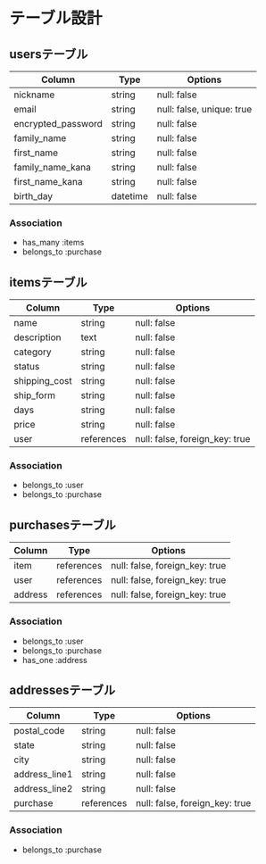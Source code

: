 # テーブル設計

## usersテーブル
| Column             | Type     | Options                   |
| ----------------   | -------- | ------------------------- |
| nickname           | string   | null: false               |
| email              | string   | null: false, unique: true |
| encrypted_password | string   | null: false               |
| family_name        | string   | null: false               |
| first_name         | string   | null: false               |
| family_name_kana   | string   | null: false               |
| first_name_kana    | string   | null: false               |
| birth_day          | datetime | null: false               |

### Association
- has_many :items
- belongs_to :purchase

## itemsテーブル
| Column        | Type       | Options                        |
| ------------- | ---------- | ------------------------------ |
| name          | string     | null: false                    |
| description   | text       | null: false                    |
| category      | string     | null: false                    |
| status        | string     | null: false                    |
| shipping_cost | string     | null: false                    |
| ship_form     | string     | null: false                    |
| days          | string     | null: false                    |
| price         | string     | null: false                    |
| user          | references | null: false, foreign_key: true |

### Association
- belongs_to :user
- belongs_to :purchase

## purchasesテーブル
| Column  | Type       | Options                        |
| ------- | ---------- | ------------------------------ |
| item    | references | null: false, foreign_key: true |
| user    | references | null: false, foreign_key: true |
| address | references | null: false, foreign_key: true |

### Association
- belongs_to :user
- belongs_to :purchase
- has_one :address

## addressesテーブル
| Column        | Type       | Options                        |
| ------------- | ---------- | ------------------------------ |
| postal_code   | string     | null: false                    |
| state         | string     | null: false                    |
| city          | string     | null: false                    |
| address_line1 | string     | null: false                    |
| address_line2 | string     | null: false                    |
| purchase      | references | null: false, foreign_key: true |

### Association
- belongs_to :purchase
